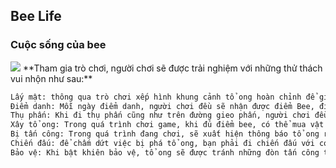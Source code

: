 ## Bee Life
### Cuộc sống của bee
<img src="[link_anh_cua_ban](https://i.ibb.co/WGf1pjw/Screen-Shot-2024-03-21-at-07-45-17.png)">
**Tham gia trò chơi, người chơi sẽ được trải nghiệm với những thử thách vui nhộn như sau:**

```sh
Lấy mật: thông qua trò chơi xếp hình khung cảnh tổ ong hoàn chỉnh để giành chiến thắng
Điểm danh: Mỗi ngày điểm danh, người chơi đều sẽ nhận được điểm Bee, điểm Trí, Lực, và các loại thuốc sức mạnh
Thụ phấn: Khi đi thụ phấn cũng như trên đường gieo phấn, người chơi đều sẽ nhận được ngẫu nhiên điểm Bee và điểm trí 
Xây tổ ong: Trong quá trình chơi game, khi đủ điểm bee, có thể mua vật phẩm cần thiết để xây tổ tại cửa hàng, tổ mỗi level đều được + 50 máu tối đa
Bị tấn công: Trong quá trình đang chơi, sẽ xuất hiện thông báo tổ ong random từ 1-6p sẽ bị con người tấn công 1 lần
Chiến đấu: để chấm dứt việc bị phá tổ ong, bạn phải đi chiến đấu với con người, nếu giành chiến thắng thì cả ngày hôm đó, tổ ong của bạn sẽ không bị phá, qua ngày mới thì con người mới xuất hiện lại và tấn công như trước
Bảo vệ: Khi bật khiên bảo vệ, tổ ong sẽ được tránh những đòn tấn công từ con người, nhưng mỗi 10s bạn sẽ bị mất 1 bee
```
